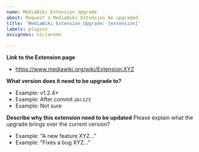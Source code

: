 ```yaml
---
name: MediaWiki Extension Upgrade
about: Request a MediaWiki Extension be upgraded
title: 'MediaWiki Extension Upgrade: [extension]'
labels: plugins
assignees: nicjansma

---
```


**Link to the Extension page**
* https://www.mediawiki.org/wiki/Extension:XYZ

**What version does it need to be upgrade to?**
* Example: v1.2.4+
* Example: After commit `abc123`
* Example: Not sure

**Describe why this extension need to be updated**
Please explain what the upgrade brings over the current version?

* Example: "A new feature XYZ..."
* Example: "Fixes a bug XYZ..."
